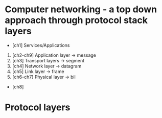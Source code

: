 # Computer networking - a top down approach through protocol stack layers

- [ch1] Services/Applications

1. [ch2-ch9] Application layer -> message
2. [ch3] Transport layers  -> segment
3. [ch4] Network layer     -> datagram
4. [ch5] Link layer        -> frame
5. [ch6-ch7] Physical layer    -> bil

- [ch8]

# Protocol layers

